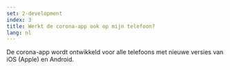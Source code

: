 ```yaml
---
set: 2-development
index: 3
title: Werkt de corona-app ook op mijn telefoon?
lang: nl
---
```


De corona-app wordt ontwikkeld voor alle telefoons met nieuwe versies van iOS (Apple) en Android.

<!-- TODO: Kijk op de pagina “De app installeren” voor meer informatie. -->
